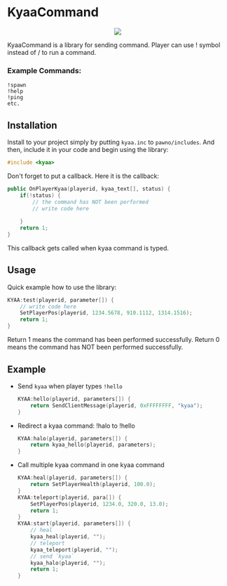 
# KyaaCommand
<p align="center">
	<img align="center" src="https://media.tenor.com/images/818a1df69200edd887d3bfc99969d65c/tenor.gif">
</p>

KyaaCommand is a library for sending command. Player can use ! symbol instead of / to run a command. 
### Example Commands:
```
!spawn
!help
!ping
etc.
```
## Installation
Install to your project simply by putting `kyaa.inc` to `pawno/includes`.
And then, include it in your code and begin using the library:
```c
#include <kyaa>
```
Don't forget to put a callback. Here it is the callback:
```c++
public OnPlayerKyaa(playerid, kyaa_text[], status) {
	if(!status) {
		// the command has NOT been performed
		// write code here
		
	}
	return 1;
}
```
This callback gets called when kyaa command is typed.
## Usage
Quick example how to use the library:
```c
KYAA:test(playerid, parameter[]) {
	// write code here
	SetPlayerPos(playerid, 1234.5678, 910.1112, 1314.1516);
	return 1;
}
```
Return 1 means the command has been performed successfully.
Return 0 means the command has NOT been performed successfully.

## Example

 - Send `kyaa` when player types `!hello`
	```c++
	KYAA:hello(playerid, parameters[]) {
		return SendClientMessage(playerid, 0xFFFFFFFF, "kyaa");
	}
	```
- Redirect a kyaa command: !halo to !hello
	```c++
	KYAA:halo(playerid, parameters[]) {
		return kyaa_hello(playerid, parameters);
	}
	```
- Call multiple kyaa command in one kyaa command
	```c++
	KYAA:heal(playerid, parameters[]) {
		return SetPlayerHealth(playerid, 100.0);
	}
	KYAA:teleport(playerid, para[]) {
		SetPlayerPos(playerid, 1234.0, 320.0, 13.0);
		return 1;
	}
	KYAA:start(playerid, parameters[]) {
		// heal
		kyaa_heal(playerid, "");
		// teleport
		kyaa_teleport(playerid, "");
		// send `kyaa`
		kyaa_halo(playerid, "");
		return 1;
	}
	```